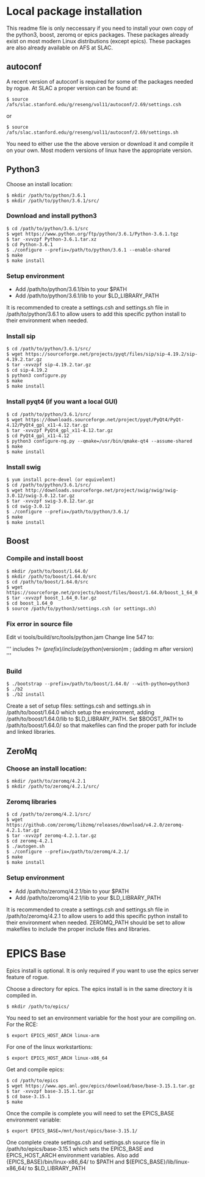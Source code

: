 # Local package installation

This readme file is only neccessary if you need to install your own
copy of the python3, boost, zeromq or epics packages. These
packages already exist on most modern Linux distributions (except epics).
These packages are also already available on AFS at SLAC.

## autoconf

A recent version of autoconf is required for some of the packages needed
by rogue. At SLAC a proper version can be found at: 

````
$ source /afs/slac.stanford.edu/g/reseng/vol11/autoconf/2.69/settings.csh
````
or
````
$ source /afs/slac.stanford.edu/g/reseng/vol11/autoconf/2.69/settings.sh
````

You need to either use the the above version or download it and compile 
it on your own. Most modern versions of linux have the appropriate version.

## Python3

Choose an install location:

````
$ mkdir /path/to/python/3.6.1
$ mkdir /path/to/python/3.6.1/src/
````

### Download and install python3

````
$ cd /path/to/python/3.6.1/src
$ wget https://www.python.org/ftp/python/3.6.1/Python-3.6.1.tgz
$ tar -xvvzpf Python-3.6.1.tar.xz
$ cd Python-3.6.1
$ ./configure --prefix=/path/to/python/3.6.1 --enable-shared
$ make 
$ make install
````

### Setup environment

- Add /path/to/python/3.6.1/bin to your $PATH
- Add /path/to/python/3.6.1/lib to your $LD_LIBRARY_PATH

It is recommended to create a settings.csh and settings.sh file in
/path/to/python/3.6.1 to allow users to add this specific python
install to their environment when needed.

### Install sip

````
$ cd /path/to/python/3.6.1/src/
$ wget https://sourceforge.net/projects/pyqt/files/sip/sip-4.19.2/sip-4.19.2.tar.gz
$ tar -xvvzpf sip-4.19.2.tar.gz
$ cd sip-4.19.2
$ python3 configure.py 
$ make 
$ make install
````

### Install pyqt4 (if you want a local GUI)

````
$ cd /path/to/python/3.6.1/src/
$ wget https://downloads.sourceforge.net/project/pyqt/PyQt4/PyQt-4.12/PyQt4_gpl_x11-4.12.tar.gz
$ tar -xvvzpf PyQt4_gpl_x11-4.12.tar.gz
$ cd PyQt4_gpl_x11-4.12
$ python3 configure-ng.py --qmake=/usr/bin/qmake-qt4 --assume-shared
$ make 
$ make install
````

### Install swig

````
$ yum install pcre-devel (or equivelent)
$ cd /path/to/python/3.6.1/src/
$ wget http://downloads.sourceforge.net/project/swig/swig/swig-3.0.12/swig-3.0.12.tar.gz
$ tar -xvvzpf swig-3.0.12.tar.gz
$ cd swig-3.0.12
$ ./configure --prefix=/path/to/python/3.6.1/ 
$ make
$ make install
````

## Boost

### Compile and install boost

````
$ mkdir /path/to/boost/1.64.0/
$ mkdir /path/to/boost/1.64.0/src
$ cd /path/to/boost/1.64.0/src
$ wget https://sourceforge.net/projects/boost/files/boost/1.64.0/boost_1_64_0.tar.gz
$ tar -xvvzpf boost_1.64_0.tar.gz
$ cd boost_1.64_0
$ source /path/to/python3/settings.csh (or settings.sh)
````

### Fix error in source file

Edit vi tools/build/src/tools/python.jam
Change line 547 to:

'''
includes ?= $(prefix)/include/python$(version)m ;
(adding m after version)
'''

### Build

````
$ ./bootstrap --prefix=/path/to/boost/1.64.0/ --with-python=python3
$ ./b2 
$ ./b2 install
````

Create a set of setup files: settings.csh and settings.sh in /path/to/boost/1.64.0
which setup the environment, adding /path/to/boost/1.64.0/lib to $LD_LIBRARY_PATH. 
Set $BOOST_PATH to /path/to/boost/1.64.0/ so that makefiles can find the proper path 
for include and linked libraries.

## ZeroMq

### Choose an install location:

````
$ mkdir /path/to/zeromq/4.2.1
$ mkdir /path/to/zeromq/4.2.1/src/
````

### Zeromq libraries

````
$ cd /path/to/zeromq/4.2.1/src/
$ wget https://github.com/zeromq/libzmq/releases/download/v4.2.0/zeromq-4.2.1.tar.gz
$ tar -xvvzpf zeromq-4.2.1.tar.gz
$ cd zeromq-4.2.1
$ ./autogen.sh
$ ./configure --prefix=/path/to/zeromq/4.2.1/
$ make 
$ make install
````

### Setup environment

- Add /path/to/zeromq/4.2.1/bin to your $PATH
- Add /path/to/zeromq/4.2.1/lib to your $LD_LIBRARY_PATH

It is recommended to create a settings.csh and settings.sh file in
/path/to/zeromq/4.2.1 to allow users to add this specific python
install to their environment when needed. ZEROMQ_PATH should be set
to allow makefiles to include the proper include files and libraries.

# EPICS Base

Epics install is optional. It is only required if you want to
use the epics server feature of rogue.

Choose a directory for epics. The epics install is in the 
same directory it is compiled in. 

````
$ mkdir /path/to/epics/
````

You need to set an environment variable for the host your 
are compiling on. For the RCE:

````
$ export EPICS_HOST_ARCH linux-arm
````

For one of the linux workstartions:

````
$ export EPICS_HOST_ARCH linux-x86_64
````

Get and compile epics:

````
$ cd /path/to/epics
$ wget https://www.aps.anl.gov/epics/download/base/base-3.15.1.tar.gz
$ tar -xvvzpf base-3.15.1.tar.gz
$ cd base-3.15.1
$ make
````

Once the compile is complete you will need to set the EPICS_BASE
environment variable:

````
$ export EPICS_BASE=/mnt/host/epics/base-3.15.1/
````

One complete create settings.csh and settings.sh source file in
/path/to/epics/base-3.15.1 which sets the EPICS_BASE and EPICS_HOST_ARCH
environment variables. Also add {EPICS_BASE}/bin/linux-x86_64/ to $PATH
and ${EPICS_BASE}/lib/linux-x86_64/ to $LD_LIBRARY_PATH

